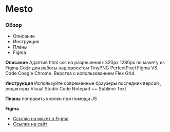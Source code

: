 # Mesto

### Обзор

- Описание
- Инструкция
- Планы
- Figma

**Описание**
Адаптив html css на разрешениях 320px 1280px
по макету из Figma.Софт для работы над проектом TinyPNG PerfectPixel Figma
VS Code Coogle Chrome. Верстка с использованием Flex Grid.

**Инструкция**
Используйте современные браузеры последних версий , редакторы Visual Studio Code
Notepad ++ Sublime Text

**Планы**
поправить кнопки при помощи JS

**Figma**

- [Ссылка на макет в Figma](https://www.figma.com/file/2cn9N9jSkmxD84oJik7xL7/JavaScript.-Sprint-4?node-id=28212%3A155)
- [Ссылка на сайт](https://ilyaxvlasov.github.io/mesto/index.html)

